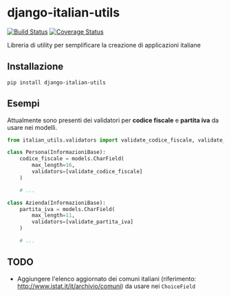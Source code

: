 # django-italian-utils

[![Build Status](https://travis-ci.org/facciocose/django-italian-utils.svg?branch=master)](https://travis-ci.org/facciocose/django-italian-utils) [![Coverage Status](https://img.shields.io/coveralls/facciocose/django-italian-utils.svg)](https://coveralls.io/r/facciocose/django-italian-utils?branch=master)

Libreria di utility per semplificare la creazione di applicazioni italiane

## Installazione

`pip install django-italian-utils`

## Esempi

Attualmente sono presenti dei validatori per **codice fiscale** e **partita iva** da usare nei modelli.
```python
from italian_utils.validators import validate_codice_fiscale, validate_partita_iva

class Persona(InformazioniBase):
    codice_fiscale = models.CharField(
        max_length=16,
        validators=[validate_codice_fiscale]
    )

    # ...

class Azienda(InformazioniBase):
    partita_iva = models.CharField(
        max_length=11,
        validators=[validate_partita_iva]
    )

    # ...
```

## TODO

- Aggiungere l'elenco aggiornato dei comuni italiani (riferimento: http://www.istat.it/it/archivio/comuni) da usare nei `ChoiceField`